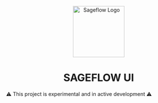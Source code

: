 <div align="center">
    <a href="#" target="_blank">
        <img src="https://raw.githubusercontent.com/appcypher/appcypher/main/media/logo.png" alt="Sageflow Logo" width="140" height="140"></img>
    </a>
</div>

<h1 align="center">SAGEFLOW UI</h1>

:warning: This project is experimental and in active development :warning:
